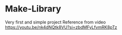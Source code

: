 # Make-Library
Very first and simple project
Reference from video  https://youtu.be/nk4dNQtk8VU?si=zbdMFyLfvmRK8pTz
